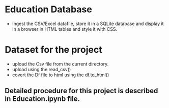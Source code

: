 # Education Database
- ingest the CSV/Excel datafile, store it in a SQLite database and  display it in a browser
in HTML tables and style it with CSS.
# Dataset for the project
- upload the Csv file from the current directory.
- upload using the read_csv()
- covert the Df file to html using the df.to_html()
## Detailed procedure for this project is described in Education.ipynb file.
